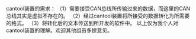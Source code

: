 cantool装置的需求：
（1）需要接受CAN总线所传输过来的数据，而这里的CAN总线其实是虚拟不存在的。
（2）经过cantool装置将所接受的数据转化为所需要的格式。
（3）将转化后的文本传送到所开发的软件中。
以上仅为我个人对cantool装置的理解。欢迎其他组员多提意见。